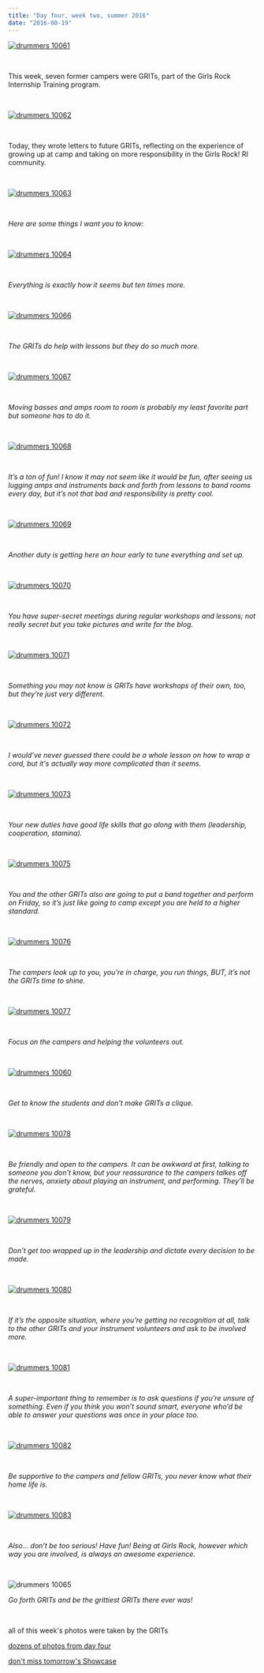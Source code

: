 ```yaml
---
title: "Day four, week two, summer 2016"
date: "2016-08-19"
---
```


[![drummers 10061](http://girlsrockri.org/wp-content/uploads/2016/08/drummers-100612.jpg)](http://girlsrockri.org/wp-content/uploads/2016/08/drummers-100612.jpg)

 

This week, seven former campers were GRITs, part of the Girls Rock Internship Training program.

 

[![drummers 10062](http://girlsrockri.org/wp-content/uploads/2016/08/drummers-100622.jpg)](http://girlsrockri.org/wp-content/uploads/2016/08/drummers-100622.jpg)

 

Today, they wrote letters to future GRITs, reflecting on the experience of growing up at camp and taking on more responsibility in the Girls Rock! RI community.

 

[![drummers 10063](http://girlsrockri.org/wp-content/uploads/2016/08/drummers-100632.jpg)](http://girlsrockri.org/wp-content/uploads/2016/08/drummers-100632.jpg)

 

_Here are some things I want you to know:_

 

[![drummers 10064](http://girlsrockri.org/wp-content/uploads/2016/08/drummers-100642.jpg)](http://girlsrockri.org/wp-content/uploads/2016/08/drummers-100642.jpg)

 

_Everything is exactly how it seems but ten times more._

 

[![drummers 10066](http://girlsrockri.org/wp-content/uploads/2016/08/drummers-100662.jpg)](http://girlsrockri.org/wp-content/uploads/2016/08/drummers-100662.jpg)

 

_The GRITs do help with lessons but they do so much more._

 

[![drummers 10067](http://girlsrockri.org/wp-content/uploads/2016/08/drummers-100672.jpg)](http://girlsrockri.org/wp-content/uploads/2016/08/drummers-100672.jpg)

 

_Moving basses and amps room to room is probably my least favorite part but someone has to do it._

 

[![drummers 10068](http://girlsrockri.org/wp-content/uploads/2016/08/drummers-100682.jpg)](http://girlsrockri.org/wp-content/uploads/2016/08/drummers-100682.jpg)

 

_It’s a ton of fun! I know it may not seem like it would be fun, after seeing us lugging amps and instruments back and forth from lessons to band rooms every day, but it’s not that bad and responsibility is pretty cool._

 

[![drummers 10069](http://girlsrockri.org/wp-content/uploads/2016/08/drummers-100692.jpg)](http://girlsrockri.org/wp-content/uploads/2016/08/drummers-100692.jpg)

 

_Another duty is getting here an hour early to tune everything and set up._

 

[![drummers 10070](http://girlsrockri.org/wp-content/uploads/2016/08/drummers-100702.jpg)](http://girlsrockri.org/wp-content/uploads/2016/08/drummers-100702.jpg)

 

_You have super-secret meetings during regular workshops and lessons; not really secret but you take pictures and write for the blog._

 

[![drummers 10071](http://girlsrockri.org/wp-content/uploads/2016/08/drummers-100713.jpg)](http://girlsrockri.org/wp-content/uploads/2016/08/drummers-100713.jpg)

 

_Something you may not know is GRITs have workshops of their own, too, but they’re just very different._

 

[![drummers 10072](http://girlsrockri.org/wp-content/uploads/2016/08/drummers-10072.jpg)](http://girlsrockri.org/wp-content/uploads/2016/08/drummers-10072.jpg)

 

_I would’ve never guessed there could be a whole lesson on how to wrap a cord, but it's actually way more complicated than it seems._

 

[![drummers 10073](http://girlsrockri.org/wp-content/uploads/2016/08/drummers-10073.jpg)](http://girlsrockri.org/wp-content/uploads/2016/08/drummers-10073.jpg)

 

_Your new duties have good life skills that go along with them (leadership, cooperation, stamina)._

 

[![drummers 10075](http://girlsrockri.org/wp-content/uploads/2016/08/drummers-10075.jpg)](http://girlsrockri.org/wp-content/uploads/2016/08/drummers-10075.jpg)

 

_You and the other GRITs also are going to put a band together and perform on Friday, so it’s just like going to camp except you are held to a higher standard._

 

[![drummers 10076](http://girlsrockri.org/wp-content/uploads/2016/08/drummers-10076.jpg)](http://girlsrockri.org/wp-content/uploads/2016/08/drummers-10076.jpg)

 

_The campers look up to you, you’re in charge, you run things, BUT, it’s not the GRITs time to shine._

 

[![drummers 10077](http://girlsrockri.org/wp-content/uploads/2016/08/drummers-10077.jpg)](http://girlsrockri.org/wp-content/uploads/2016/08/drummers-10077.jpg)

 

_Focus on the campers and helping the volunteers out._

 

[![drummers 10060](http://girlsrockri.org/wp-content/uploads/2016/08/drummers-100601.jpg)](http://girlsrockri.org/wp-content/uploads/2016/08/drummers-100601.jpg)

 

_Get to know the students and don’t make GRITs a clique._

 

[![drummers 10078](http://girlsrockri.org/wp-content/uploads/2016/08/drummers-10078.jpg)](http://girlsrockri.org/wp-content/uploads/2016/08/drummers-10078.jpg)

 

_Be friendly and open to the campers. It can be awkward at first, talking to someone you don’t know, but your reassurance to the campers talkes off the nerves, anxiety about playing an instrument, and performing. They’ll be grateful._

 

[![drummers 10079](http://girlsrockri.org/wp-content/uploads/2016/08/drummers-10079.jpg)](http://girlsrockri.org/wp-content/uploads/2016/08/drummers-10079.jpg)

 

_Don’t get too wrapped up in the leadership and dictate every decision to be made._

 

[![drummers 10080](http://girlsrockri.org/wp-content/uploads/2016/08/drummers-10080.jpg)](http://girlsrockri.org/wp-content/uploads/2016/08/drummers-10080.jpg)

 

_If it’s the opposite situation, where you’re getting no recognition at all, talk to the other GRITs and your instrument volunteers and ask to be involved more._

 

[![drummers 10081](http://girlsrockri.org/wp-content/uploads/2016/08/drummers-10081.jpg)](http://girlsrockri.org/wp-content/uploads/2016/08/drummers-10081.jpg)

 

_A super-important thing to remember is to ask questions if you’re unsure of something. Even if you think you won’t sound smart, everyone who’d be able to answer your questions was once in your place too._

 

[![drummers 10082](http://girlsrockri.org/wp-content/uploads/2016/08/drummers-10082.jpg)](http://girlsrockri.org/wp-content/uploads/2016/08/drummers-10082.jpg)

 

_Be supportive to the campers and fellow GRITs, you never know what their home life is._

 

[![drummers 10083](http://girlsrockri.org/wp-content/uploads/2016/08/drummers-10083.jpg)](http://girlsrockri.org/wp-content/uploads/2016/08/drummers-10083.jpg)

 

_Also… don’t be too serious! Have fun! Being at Girls Rock, however which way you are involved, is always an awesome experience._

 

![drummers 10065](http://girlsrockri.org/wp-content/uploads/2016/08/drummers-100652.jpg)

_Go forth GRITs and be the grittiest GRITs there ever was!_

 

all of this week's photos were taken by the GRITs

[dozens of photos from day four](https://www.flickr.com/photos/girlsrockri/albums/72157671461110250)

[don't miss tomorrow's Showcase](https://www.facebook.com/events/1072819902797658/)
